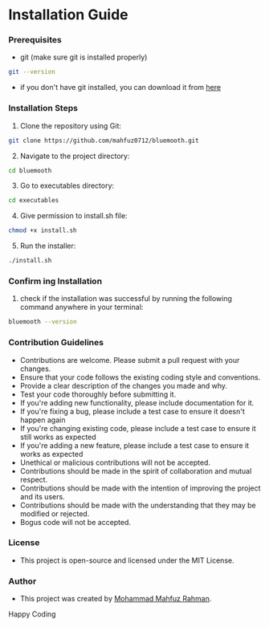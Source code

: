 Installation Guide
================

### Prerequisites

* git (make sure git is installed properly)

```bash
git --version
```
* if you don't have git installed, you can download it from [here](https://git-scm.com)
### Installation Steps

1. Clone the repository using Git:
```bash
git clone https://github.com/mahfuz0712/bluemooth.git
```

2. Navigate to the project directory:
```bash
cd bluemooth
```

3. Go to executables directory:
```bash
cd executables
```

4. Give permission to install.sh file:
```bash
chmod +x install.sh
```


5. Run the installer:
```bash
./install.sh
```

### Confirm ing Installation

1. check if the installation was successful by running the following command anywhere in your terminal:
```bash
bluemooth --version
```



### Contribution Guidelines

* Contributions are welcome. Please submit a pull request with your changes.
* Ensure that your code follows the existing coding style and conventions.
* Provide a clear description of the changes you made and why.
* Test your code thoroughly before submitting it.
* If you're adding new functionality, please include documentation for it.
* If you're fixing a bug, please include a test case to ensure it doesn't happen again
* If you're changing existing code, please include a test case to ensure it still works as expected
* If you're adding a new feature, please include a test case to ensure it works as expected
* Unethical or malicious contributions will not be accepted.
* Contributions should be made in the spirit of collaboration and mutual respect.
* Contributions should be made with the intention of improving the project and its users.
* Contributions should be made with the understanding that they may be modified or rejected.
* Bogus code will not be accepted.

### License

* This project is open-source and licensed under the MIT License.

### Author
* This project was created by [Mohammad Mahfuz Rahman](https://github.com/mahfuz0712).

Happy Coding